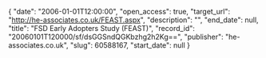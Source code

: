 {
  "date": "2006-01-01T12:00:00", 
  "open_access": true, 
  "target_url": "http://he-associates.co.uk/FEAST.aspx", 
  "description": "", 
  "end_date": null, 
  "title": "FSD Early Adopters Study (FEAST)", 
  "record_id": "20060101T120000/sf/dsGGSndQGKbzhg2h2Kg==", 
  "publisher": "he-associates.co.uk", 
  "slug": 60588167, 
  "start_date": null
}

